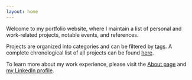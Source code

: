 ```yaml
---
layout: home
---
```


Welcome to my portfolio website, where I maintain a list of personal and work-related projects, notable events, and references. 

Projects are organized into categories and can be filtered by [tags](/tags). A complete chronological list of all projects can be found [here](/project-list).

To learn more about my work experience, please visit the [About page](/about) and [my LinkedIn profile](https://www.linkedin.com/in/{{site.linkedin_username}}).
